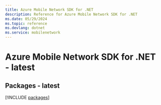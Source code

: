 ```yaml
---
title: Azure Mobile Network SDK for .NET
description: Reference for Azure Mobile Network SDK for .NET
ms.date: 05/29/2024
ms.topic: reference
ms.devlang: dotnet
ms.service: mobilenetwork
---
```

# Azure Mobile Network SDK for .NET - latest
## Packages - latest
[!INCLUDE [packages](mobile-network-index.md)]